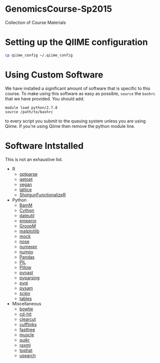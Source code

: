# GenomicsCourse-Sp2015
Collection of Course Materials

# Setting up the QIIME configuration 

```bash
cp qiime_config ~/.qiime_config 
```

# Using Custom Software 

We have installed a significant amount of software that is specific to this course. To make using this software as easy as possible, `source` the `bashrc` that we have provided. You should add.
```
module load python/2.7.8
source /path/to/bashrc
``` 
to every script you submit to the queuing system unless you are using Qiime. If you're using Qiime then remove the python module line.  

# Software Intstalled 

This is not an exhaustive list. 

* R 
  - [optparse](http://cran.r-project.org/web/packages/optparse/index.html)
  - [getopt](http://cran.r-project.org/web/packages/getopt/index.html)
  - [vegan](http://cran.r-project.org/web/packages/vegan/index.html)
  - [lattice](http://cran.r-project.org/web/packages/lattice/index.html)
  - [ShotgunFunctionalizeR](http://shotgun.math.chalmers.se/)
* Python
  - [BamM](http://minillinim.github.io/BamM/)
  - [Cython](http://cython.org/)
  - [dateutil](https://labix.org/python-dateutil)
  - [emperor](http://biocore.github.io/emperor/)
  - [GroopM](http://minillinim.github.io/GroopM/)
  - [matplotlib](http://matplotlib.org/)
  - [mock](https://pypi.python.org/pypi/mock)
  - [nose](https://nose.readthedocs.org/en/latest/)
  - [numexpr](https://code.google.com/p/numexpr/)
  - [numpy](http://www.numpy.org/)
  - [Pandas](http://pandas.pydata.org/)
  - [PIL](http://www.pythonware.com/products/pil/)
  - [Pillow](https://pypi.python.org/pypi/Pillow/)
  - [pynast](https://github.com/biocore/pynast)
  - [pyparsing](http://pyparsing.wikispaces.com/)
  - [pyqi](https://pypi.python.org/pypi/pyqi/)
  - [pysam](https://code.google.com/p/pysam/)
  - [scipy](http://www.scipy.org/)
  - [tables](http://www.pytables.org/moin)
* Miscellaneous  
  - [bowtie](http://bowtie-bio.sourceforge.net/index.shtml)
  - [cd-hit](http://weizhongli-lab.org/cd-hit/)
  - [clearcut](http://www.mothur.org/wiki/Clearcut)
  - [cufflinks](http://cole-trapnell-lab.github.io/cufflinks/)
  - [fasttree](http://www.microbesonline.org/fasttree/)
  - [muscle](http://www.drive5.com/muscle/)
  - [quikr](https://github.com/EESI/quikr)
  - [raxml](http://sco.h-its.org/exelixis/software.html)
  - [tophat](http://ccb.jhu.edu/software/tophat/index.shtml)
  - [usearch](http://www.drive5.com/usearch/)
 

